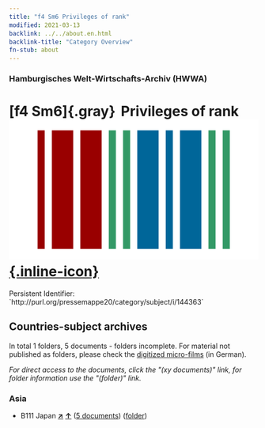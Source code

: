 ```yaml
---
title: "f4 Sm6 Privileges of rank"
modified: 2021-03-13
backlink: ../../about.en.html
backlink-title: "Category Overview"
fn-stub: about
---
```


### Hamburgisches Welt-Wirtschafts-Archiv (HWWA)

# [f4 Sm6]{.gray}&#8201; Privileges of rank &#160; [![Wikidata](/images/Wikidata-logo.svg "Wikidata"){.inline-icon}](http://www.wikidata.org/entity/Q104699635)

<div class="hint">Persistent Identifier: `http://purl.org/pressemappe20/category/subject/i/144363`</div>







## Countries-subject archives





In total 1 folders, 5 documents - folders incomplete.
For material not published as folders, please check the [digitized micro-films](/film/h1_sh.de.html) (in German).

_For direct access to the documents, click the "(xy documents)" link, for folder information use the "(folder)" link._



### Asia

- B111 Japan [**&nearr;**](../../../geo/i/141272/about.en.html "Japan (all folders)") [**&uarr;**](../../../geo/about.en.html#B111 "Country category system") (<a href="https://pm20.zbw.eu/iiifview/folder/sh/141272,144363" title="about: Japan : Privileges of rank" target="_blank">5 documents</a>) ([folder](../../../../folder/sh/1412xx/141272/1443xx/144363/about.en.html))








